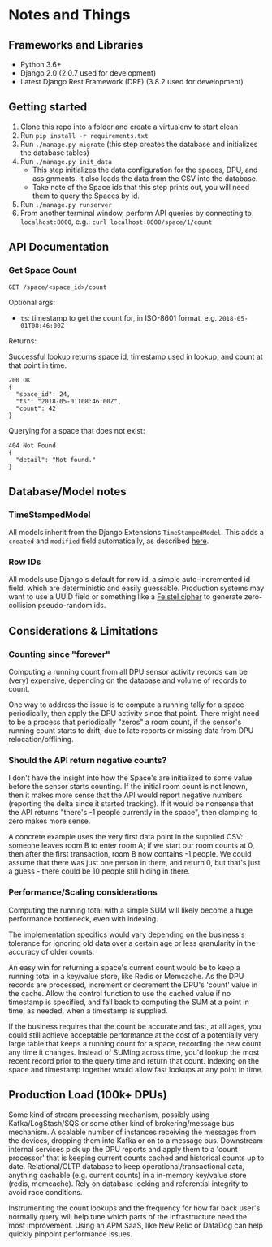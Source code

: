 # Notes and Things

## Frameworks and Libraries
* Python 3.6+
* Django 2.0 (2.0.7 used for development)
* Latest Django Rest Framework (DRF) (3.8.2 used for development)

## Getting started
1. Clone this repo into a folder and create a virtualenv to start clean
1. Run `pip install -r requirements.txt`
1. Run `./manage.py migrate` (this step creates the database and initializes the database tables)
1. Run `./manage.py init_data`
    * This step initializes the data configuration for the spaces, DPU, and assignments. It also loads the data from the CSV into the database.
    * Take note of the Space ids that this step prints out, you will need them to query the Spaces by id.
1. Run `./manage.py runserver`
1. From another terminal window, perform API queries by connecting to `localhost:8000`, e.g.: `curl localhost:8000/space/1/count`

## API Documentation

### Get Space Count
`GET /space/<space_id>/count`

Optional args:
* `ts`: timestamp to get the count for, in ISO-8601 format, e.g. `2018-05-01T08:46:00Z`

Returns:

Successful lookup returns space id, timestamp used in lookup, and count at that point in time.
```
200 OK
{
  "space_id": 24,
  "ts": "2018-05-01T08:46:00Z",
  "count": 42
}
```

Querying for a space that does not exist:
```
404 Not Found
{
  "detail": "Not found."
}
```


## Database/Model notes

### TimeStampedModel
All models inherit from the Django Extensions `TimeStampedModel`. This adds a `created` and `modified` field automatically, as described [here](https://django-extensions.readthedocs.io/en/latest/model_extensions.html).

### Row IDs
All models use Django's default for row id, a simple auto-incremented id field, which are deterministic and easily guessable. Production systems may want to use a UUID field or something like a [Feistel cipher](https://wiki.postgresql.org/wiki/Pseudo_encrypt) to generate zero-collision pseudo-random ids.


## Considerations & Limitations

### Counting since "forever"
Computing a running count from all DPU sensor activity records can be (very) expensive, depending on the database and volume of records to count.

One way to address the issue is to compute a running tally for a space periodically, then apply the DPU activity since that point. There might need to be a process that periodically "zeros" a room count, if the sensor's running count starts to drift, due to late reports or missing data from DPU relocation/offlining.


### Should the API return negative counts?
I don't have the insight into how the Space's are initialized to some value before the sensor starts counting. If the initial room count is not known, then it makes more sense that the API would report negative numbers (reporting the delta since it started tracking). If it would be nonsense that the API returns "there's -1 people currently in the space", then clamping to zero makes more sense.

A concrete example uses the very first data point in the supplied CSV: someone leaves room B to enter room A; if we start our room counts at 0, then after the first transaction, room B now contains -1 people. We could assume that there was just one person in there, and return 0, but that's just a guess - there could be 10 people still hiding in there.


### Performance/Scaling considerations
Computing the running total with a simple SUM will likely become a huge performance bottleneck, even with indexing.

The implementation specifics would vary depending on the business's tolerance for ignoring old data over a certain age or less granularity in the accuracy of older counts.

An easy win for returning a space's current count would be to keep a running total in a key/value store, like Redis or Memcache. As the DPU records are processed, increment or decrement the DPU's 'count' value in the cache. Allow the control function to use the cached value if no timestamp is specified, and fall back to computing the SUM at a point in time, as needed, when a timestamp is supplied.

If the business requires that the count be accurate and fast, at all ages, you could still achieve acceptable performance at the cost of a potentially very large table that keeps a running count for a space, recording the new count any time it changes. Instead of SUMing across time, you'd lookup the most recent record prior to the query time and return that count. Indexing on the space and timestamp together would allow fast lookups at any point in time.

## Production Load (100k+ DPUs)
Some kind of stream processing mechanism, possibly using Kafka/LogStash/SQS or some other kind of brokering/message bus mechanism. A scalable number of instances receiving the messages from the devices, dropping them into Kafka or on to a message bus. Downstream internal services pick up the DPU reports and apply them to a 'count processor' that is keeping current counts cached and historical counts up to date. Relational/OLTP database to keep operational/transactional data, anything cachable (e.g. current counts) in a in-memory key/value store (redis, memcache). Rely on database locking and referential integrity to avoid race conditions.

Instrumenting the count lookups and the frequency for how far back user's normally query will help tune which parts of the infrastructure need the most improvement. Using an APM SaaS, like New Relic or DataDog can help quickly pinpoint performance issues.
